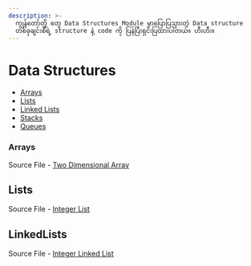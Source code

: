 ```yaml
---
description: >-
  ကျွန်တော်တို့ တွေ Data Structures Module မှာပြောပြသွားတဲ့ Data structure
  တစ်ခုချင်းစီရဲ့ structure နဲ့ code ကို ပြန်ပြီးရှင်းပြထားပါတယ်။ ဟီးဟီး။
---
```


# Data Structures

* [Arrays](https://github.com/YUCS-Club/Data-Structures-And-Algorithms/blob/master/src/datastructures/TwoDimensionalArray.java)
* [Lists](./#Lists)
* [Linked Lists](https://github.com/YUCS-Club/Data-Structures-And-Algorithms/blob/master/src/datastructures/IntegerLinkedList.java)
* [Stacks](https://github.com/YUCS-Club/Data-Structures-And-Algorithms/blob/master/src/datastructures/StringStack.java)
* [Queues](https://github.com/YUCS-Club/Data-Structures-And-Algorithms/blob/master/src/datastructures/StringQueue.java)

### Arrays

Source File - [Two Dimensional Array](https://github.com/NaingAungLuu/GitBookTest/tree/80e7782ab97c19969cf946a0dd7f562ff715e8bb/src/TwoDimensionalArray.java)

## Lists

Source File - [Integer List](https://github.com/NaingAungLuu/GitBookTest/tree/80e7782ab97c19969cf946a0dd7f562ff715e8bb/src/IntegerList.java)

## LinkedLists

Source File - [Integer Linked List](https://github.com/NaingAungLuu/GitBookTest/tree/80e7782ab97c19969cf946a0dd7f562ff715e8bb/src/IntegerLinkedList.java)

